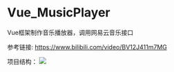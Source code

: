 # Vue_MusicPlayer
Vue框架制作音乐播放器，调用网易云音乐接口

参考链接:
https://www.bilibili.com/video/BV12J411m7MG

项目结构：
![](https://img2020.cnblogs.com/blog/1522522/202103/1522522-20210311171106085-420925272.png)




